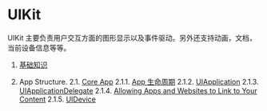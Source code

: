 # UIKit
UIKit 主要负责用户交互方面的图形显示以及事件驱动。另外还支持动画，文档，当前设备信息等等。

1. [基础知识](./基础知识.md)

2. App Structure. 
    2.1. [Core App](https://developer.apple.com/documentation/uikit/core_app)
        2.1.1. [App 生命周期](./App生命周期.md)
        2.1.2. [UIApplication](./UIApplication.md)
        2.1.3. [UIApplicationDelegate](./UIApplicationDelegate.md)
        2.1.4.  [Allowing Apps and Websites to Link to Your Content](https://developer.apple.com/documentation/uikit/core_app/allowing_apps_and_websites_to_link_to_your_content)
        2.1.5.  [UIDevice](./UIDevice.md)
        